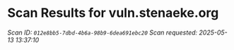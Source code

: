 # Scan Results for vuln.stenaeke.org

*Scan ID: `012e8bb5-7dbd-4b6a-98b9-6dea691ebc20`*
*Scan requested: 2025-05-13 13:37:10*

